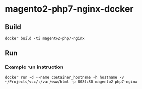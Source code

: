 # magento2-php7-nginx-docker

## Build

`docker build -ti magento2-php7-nginx`

## Run
### Example run instruction

`docker run -d --name container_hostname -h hostname -v ~/Projects/vcc/:/var/www/html -p 8080:80 magento2-php7-nginx`
